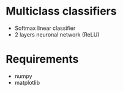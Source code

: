 # Multiclass classifiers

* Softmax linear classifier
* 2 layers neuronal network (ReLU)

# Requirements
* numpy
* matplotlib